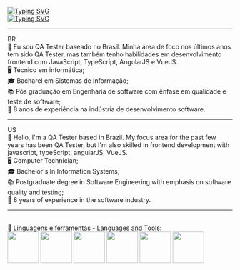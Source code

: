 [![Typing SVG](https://readme-typing-svg.demolab.com?font=Fira+Code&duration=1&pause=1000&color=158D23&center=true&vCenter=true&repeat=false&random=false&width=894&height=40&lines=Vanessa+Elizabeth+Piccoli)](https://git.io/typing-svg)<br>
[![Typing SVG](https://readme-typing-svg.demolab.com?font=Fira+Code&pause=500&color=158D23&center=true&vCenter=true&random=false&width=894&height=40&lines=QA+analyst)](https://git.io/typing-svg) <br>
<hr></hr>
BR<br>
👋 Eu sou QA Tester baseado no Brasil. Minha área de foco nos últimos anos tem sido QA Tester, mas também tenho habilidades em desenvolvimento frontend com JavaScript, TypeScript, AngularJS e VueJS. <br>
🖥️ Técnico em informática; <br>
🎓 Bacharel em Sistemas de Informação; <br>
📚 Pós graduação em Engenharia de software com ênfase em qualidade e teste de software; <br>
📅 8 anos de experiência na indústria de desenvolvimento software. <br>
<hr></hr>
US<br>
👋 Hello, I'm a QA Tester based in Brazil. My focus area for the past few years has been QA Tester, but I'm also skilled in frontend development with javascript, typeScript, angularJS, VueJS. <br>
🖥️ Computer Technician;<br>
🎓 Bachelor's In Information Systems;<br>
📚 Postgraduate degree in Software Engineering with emphasis on software quality and testing;<br>
📅 8 years of experience in the software industry.<br>
<hr></hr>
<br>
🔨 Linguagens e ferramentas - Languages and Tools:<br>
<img src="https://cdn.jsdelivr.net/gh/devicons/devicon@latest/icons/javascript/javascript-original.svg" width="70" height="70" /> <img src="https://cdn.jsdelivr.net/gh/devicons/devicon@latest/icons/angularjs/angularjs-plain-wordmark.svg" width="70" height="70" /> <img src="https://cdn.jsdelivr.net/gh/devicons/devicon@latest/icons/vuejs/vuejs-original-wordmark.svg" width="70" height="70" /> <img src="https://cdn.jsdelivr.net/gh/devicons/devicon@latest/icons/typescript/typescript-original.svg" width="70" height="70" /> <img src="https://cdn.jsdelivr.net/gh/devicons/devicon@latest/icons/mysql/mysql-original-wordmark.svg" width="70" height="70" /> <img src="https://cdn.jsdelivr.net/gh/devicons/devicon@latest/icons/postgresql/postgresql-original-wordmark.svg" width="70" height="70" /> 

